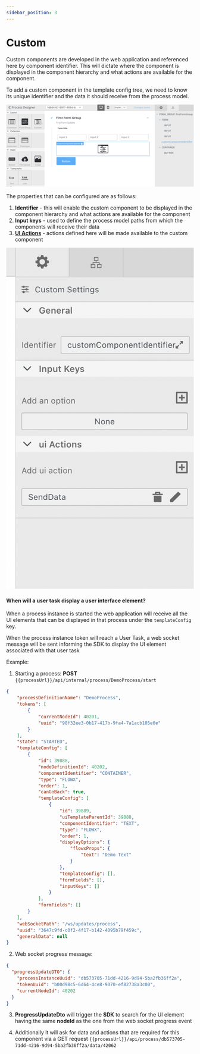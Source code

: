 ```yaml
---
sidebar_position: 3
---
```


# Custom

Custom components are developed in the web application and referenced here by component identifier. This will dictate where the component is displayed in the component hierarchy and what actions are available for the component.&#x20;

To add a custom component in the template config tree, we need to know its unique identifier and the data it should receive from the process model.

![](../../img/ui_designer_custom.png)

The properties that can be configured are as follows:

1. **Identifier** - this will enable the custom component to be displayed in the component hierarchy and what actions are available for the component
2. **Input keys** - used to define the process model paths from which the components will receive their data&#x20;
3. [**UI Actions**](../../ui-actions.md) - actions defined here will be made available to the custom component

![](../../img/ui_designer_custom_settings.png)

#### When will a user task display a user interface element?

When a process instance is started the web application will receive all the UI elements that can be displayed in that process under the `templateConfig` key.

When the process instance token will reach a User Task, a web socket message will be sent informing the SDK to display the UI element associated with that user task

Example:

1. Starting a process: **POST** `{{processUrl}}/api/internal/process/DemoProcess/start`

```json
{
    "processDefinitionName": "DemoProcess",
    "tokens": [
        {
            "currentNodeId": 40201,
            "uuid": "98f32ee3-0b17-417b-9fa4-7a1acb105e0e"
        }
    ],
    "state": "STARTED",
    "templateConfig": [
        {
            "id": 39888,
            "nodeDefinitionId": 40202,
            "componentIdentifier": "CONTAINER",
            "type": "FLOWX",
            "order": 1,
            "canGoBack": true,
            "templateConfig": [
                {
                    "id": 39889,
                    "uiTemplateParentId": 39888,
                    "componentIdentifier": "TEXT",
                    "type": "FLOWX",
                    "order": 1,
                    "displayOptions": {
                        "flowxProps": {
                            "text": "Demo Text"
                        }
                    },
                    "templateConfig": [],
                    "formFields": [],
                    "inputKeys": []
                }
            ],
            "formFields": []
        }
    ],
    "webSocketPath": "/ws/updates/process",
    "uuid": "3647c9fd-c0f2-4f17-b142-4095b79f459c",
    "generalData": null
}
```

2. Web socket progress message:

```json
{
  "progressUpdateDTO": {
    "processInstanceUuid": "db573705-71dd-4216-9d94-5ba2fb36ff2a",
    "tokenUuid": "b00d98c5-6d64-4ce8-9070-ef82738a3c00",
    "currentNodeId": 40202
  }
}
```

3. **ProgressUpdateDto** will trigger the **SDK** to search for the UI element having the same **nodeId** as the one from the web socket progress event

4. Additionally it will ask for data and actions that are required for this component via a GET request `{{processUrl}}/api/process/db573705-71dd-4216-9d94-5ba2fb36ff2a/data/42062`